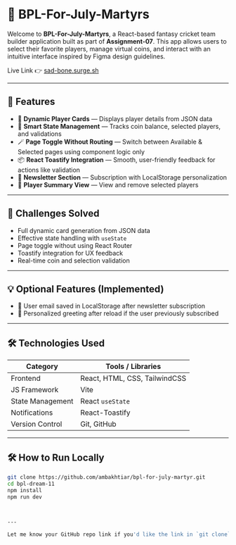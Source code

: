 # 🏏 BPL-For-July-Martyrs

Welcome to **BPL-For-July-Martyrs**, a React-based fantasy cricket team builder application built as part of **Assignment-07**. This app allows users to select their favorite players, manage virtual coins, and interact with an intuitive interface inspired by Figma design guidelines.

Live Link 👉 [sad-bone.surge.sh](http://sad-bone.surge.sh)

---

## 🚀 Features

- 🎯 **Dynamic Player Cards** — Displays player details from JSON data
- 🧠 **Smart State Management** — Tracks coin balance, selected players, and validations
- 🪄 **Page Toggle Without Routing** — Switch between Available & Selected pages using component logic only
- 📦 **React Toastify Integration** — Smooth, user-friendly feedback for actions like validation
- 🧾 **Newsletter Section** — Subscription with LocalStorage personalization
- 📄 **Player Summary View** — View and remove selected players

---

## 🧪 Challenges Solved

- Full dynamic card generation from JSON data
- Effective state handling with `useState`
- Page toggle without using React Router
- Toastify integration for UX feedback
- Real-time coin and selection validation

---

## 💡 Optional Features (Implemented)

- 💾 User email saved in LocalStorage after newsletter subscription
- 🎉 Personalized greeting after reload if the user previously subscribed

---

## 🛠️ Technologies Used

| Category         | Tools / Libraries             |
|------------------|-------------------------------|
| Frontend         | React, HTML, CSS, TailwindCSS |
| JS Framework     | Vite                          |
| State Management | React `useState`              |
| Notifications    | React-Toastify                |
| Version Control  | Git, GitHub                   |

---

## 🛠️ How to Run Locally

```bash
git clone https://github.com/ambakhtiar/bpl-for-july-martyr.git
cd bpl-dream-11
npm install
npm run dev



---

Let me know your GitHub repo link if you'd like the link in `git clone` replaced with the actual URL.
